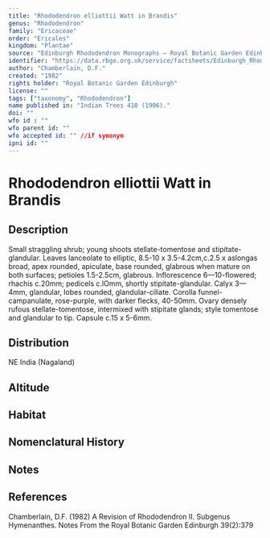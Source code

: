 ```yaml
---
title: "Rhododendron elliottii Watt in Brandis"
genus: "Rhododendron"
family: "Ericaceae"
order: "Ericales"
kingdom: "Plantae"
source: "Edinburgh Rhododendron Monographs – Royal Botanic Garden Edinburgh"
identifier: "https://data.rbge.org.uk/service/factsheets/Edinburgh_Rhododendron_Monographs.xhtml"
author: "Chamberlain, D.F."
created: "1982"
rights holder: "Royal Botanic Garden Edinburgh"
license: ""
tags: ["taxonomy", "Rhododendron"]
name published in: "Indian Trees 410 (1906)."
doi: ""
wfo id : ""
wfo parent id: ""
wfo accepted id: "" //if synonym                      
ipni id: ""
---
```


                       

# Rhododendron elliottii Watt in Brandis

## Description
Small straggling shrub; young shoots stellate-tomentose and stipitate-glandular. Leaves lanceolate to elliptic, 8.5-10 x 3.5-4.2cm,c.2.5 x aslongas broad, apex rounded, apiculate, base rounded, glabrous when mature on both surfaces; petioles 1.5-2.5cm, glabrous. Inflorescence 6—10-flowered; rhachis c.20mm; pedicels c.lOmm, shortly stipitate-glandular. Calyx 3—4mm, glandular, lobes rounded, glandular-ciliate. Corolla funnel-campanulate, rose-purple, with darker flecks, 40-50mm. Ovary densely rufous stellate-tomentose, intermixed with stipitate glands; style tomentose and glandular to tip. Capsule c.15 x 5-6mm.

## Distribution
NE India (Nagaland)

## Altitude


## Habitat


## Nomenclatural History

                       
## Notes


## References

Chamberlain, D.F. (1982) A Revision of Rhododendron II. Subgenus Hymenanthes. Notes From the Royal Botanic Garden Edinburgh 39(2):379
